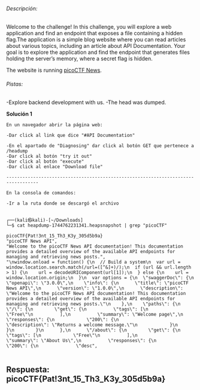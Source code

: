 
###### Descripción:
Welcome to the challenge! In this challenge, you will explore a web application and find an endpoint that exposes a file containing a hidden flag.The application is a simple blog website where you can read articles about various topics, including an article about API Documentation. Your goal is to explore the application and find the endpoint that generates files holding the server’s memory, where a secret flag is hidden.

The website is running [picoCTF News](http://verbal-sleep.picoctf.net:50116/).


###### Pistas:

-Explore backend development with us.
-The head was dumped.



**Solución 1**

```
En un navegador abrir la página web:

-Dar click al link que dice "#API Documentation"

-En el apartado de "Diagnosing" dar click al botón GET que pertenece a /headump
-Dar click al botón "try it out"
-Dar click al botón "execute"
-Dar click al enlace "Download file"

----------------------------------------------------------------------------------

En la consola de comandos:

-Ir a la ruta donde se descargó el archivo


┌──(kali㉿kali)-[~/Downloads]
└─$ cat heapdump-1744762231341.heapsnapshot | grep "picoCTF"    

picoCTF{Pat!3nt_15_Th3_K3y_305d5b9a}
"picoCTF News API",
"Welcome to the picoCTF News API documentation! This documentation provides a detailed overview of the available API endpoints for managing and retrieving news posts.",
"\nwindow.onload = function() {\n  // Build a system\n  var url = window.location.search.match(/url=([^&]+)/);\n  if (url && url.length > 1) {\n    url = decodeURIComponent(url[1]);\n  } else {\n    url = window.location.origin;\n  }\n  var options = {\n  \"swaggerDoc\": {\n    \"openapi\": \"3.0.0\",\n    \"info\": {\n      \"title\": \"picoCTF News API\",\n      \"version\": \"1.0.0\",\n      \"description\": \"Welcome to the picoCTF News API documentation! This documentation provides a detailed overview of the available API endpoints for managing and retrieving news posts.\"\n    },\n    \"paths\": {\n      \"/\": {\n        \"get\": {\n          \"tags\": [\n            \"Free\"\n          ],\n          \"summary\": \"Welcome page\",\n          \"responses\": {\n            \"200\": {\n              \"description\": \"Returns a welcome message.\"\n            }\n          }\n        }\n      },\n      \"/about\": {\n        \"get\": {\n          \"tags\": [\n            \"Free\"\n          ],\n          \"summary\": \"About Us\",\n          \"responses\": {\n            \"200\": {\n              \"desc",
                  

```


## Respuesta: **picoCTF{Pat!3nt_15_Th3_K3y_305d5b9a}**
